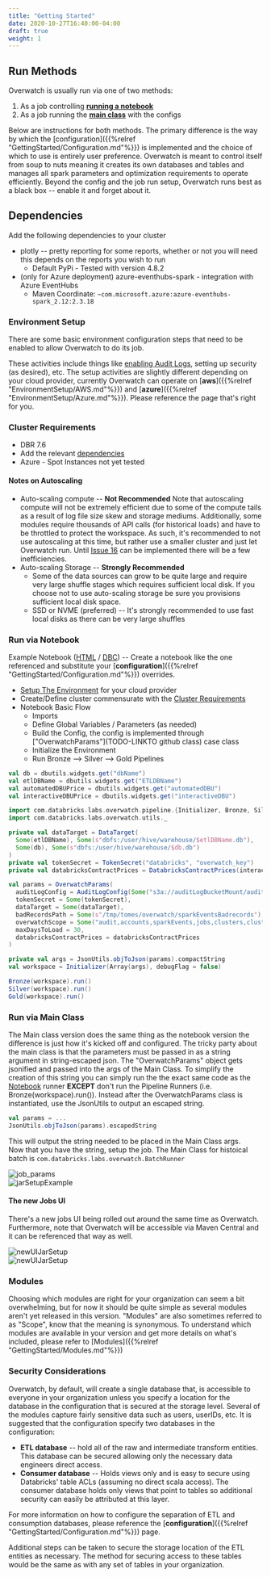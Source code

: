 ```yaml
---
title: "Getting Started"
date: 2020-10-27T16:40:00-04:00
draft: true
weight: 1
---
```


## Run Methods
Overwatch is usually run via one of two methods:
1. As a job controlling [**running a notebook**](#run-via-notebook)
2. As a job running the [**main class**](#run-via-main-class) with the configs

Below are instructions for both methods. The primary difference is the way by which the
[configuration]({{%relref "GettingStarted/Configuration.md"%}}) is implemented and the choice of which to use is
entirely user preference. Overwatch is meant to control itself from soup to nuts meaning it creates its own databases
and tables and manages all spark parameters and optimization requirements to operate efficiently. Beyond the config
and the job run setup, Overwatch runs best as a black box -- enable it and forget about it.

## Dependencies
Add the following dependencies to your cluster
* plotly -- pretty reporting for some reports, whether or not you will need this depends on the reports you wish
  to run
    * Default PyPi - Tested with version 4.8.2
* (only for Azure deployment) azure-eventhubs-spark - integration with Azure EventHubs
    * Maven Coordinate: `~com.microsoft.azure:azure-eventhubs-spark_2.12:2.3.18`

### Environment Setup
There are some basic environment configuration steps that need to be enabled to allow Overwatch to do its job.

These activities include things like [enabling Audit Logs](https://docs.databricks.com/administration-guide/account-settings/audit-logs.html), setting up security (as desired), etc. The setup activities
are slightly different depending on your cloud provider, currently Overwatch can operate on
[**aws**]({{%relref "EnvironmentSetup/AWS.md"%}}) and [**azure**]({{%relref "EnvironmentSetup/Azure.md"%}}). Please
reference the page that's right for you.

### Cluster Requirements
* DBR 7.6
* Add the relevant [dependencies](#dependencies)
* Azure - Spot Instances not yet tested
  
#### Notes on Autoscaling
* Auto-scaling compute -- **Not Recommended** 
  Note that autoscaling compute will not be extremely efficient due to some of the compute tails 
  as a result of log file size skew and storage mediums. Additionally, some modules require thousands of API calls 
  (for historical loads) and have to be throttled to protect the workspace. As such, it's recommended to not use 
  autoscaling at this time, but rather use a smaller cluster and just let Overwatch run. Until [Issue 16](https://github.com/databrickslabs/overwatch/issues/16)
  can be implemented there will be a few inefficiencies.
* Auto-scaling Storage -- **Strongly Recommended**
    * Some of the data sources can grow to be quite large and require very large shuffle stages which requires
      sufficient local disk. If you choose not to use auto-scaling storage be sure you provisions sufficient local
      disk space.
    * SSD or NVME (preferred) -- It's strongly recommended to use fast local disks as there can be very large shuffles

### Run via Notebook
Example Notebook ([HTML](/assets/GettingStarted/Runner_Job.html) / [DBC](/assets/GettingStarted/Runner_Job.dbc)) --
Create a notebook like the one referenced and substitute your
[**configuration**]({{%relref "GettingStarted/Configuration.md"%}}) overrides.

* [Setup The Environment](#environment-setup) for your cloud provider
* Create/Define cluster commensurate with the [Cluster Requirements](#cluster-requirements)
* Notebook Basic Flow
    * Imports
    * Define Global Variables / Parameters (as needed)
    * Build the Config, the config is implemented through ["OverwatchParams"](TODO-LINKTO github class) case class
    * Initialize the Environment
    * Run Bronze --> Silver --> Gold Pipelines
```scala
val db = dbutils.widgets.get("dbName")
val etlDBName = dbutils.widgets.get("ETLDBName")
val automatedDBUPrice = dbutils.widgets.get("automatedDBU")
val interactiveDBUPrice = dbutils.widgets.get("interactiveDBU")

import com.databricks.labs.overwatch.pipeline.{Initializer, Bronze, Silver, Gold}
import com.databricks.labs.overwatch.utils._

private val dataTarget = DataTarget(
  Some(etlDBName), Some(s"dbfs:/user/hive/warehouse/$etlDBName.db"),
  Some(db), Some(s"dbfs:/user/hive/warehouse/$db.db")
)
private val tokenSecret = TokenSecret("databricks", "overwatch_key")
private val databricksContractPrices = DatabricksContractPrices(interactiveDBUPrice, automatedDBUPrice)

val params = OverwatchParams(
  auditLogConfig = AuditLogConfig(Some("s3a://auditLogBucketMount/audit-logs")),
  tokenSecret = Some(tokenSecret),
  dataTarget = Some(dataTarget), 
  badRecordsPath = Some(s"/tmp/tomes/overwatch/sparkEventsBadrecords"),
  overwatchScope = Some("audit,accounts,sparkEvents,jobs,clusters,clusterEvents,notebooks".split(",")),
  maxDaysToLoad = 30,
  databricksContractPrices = databricksContractPrices
)

private val args = JsonUtils.objToJson(params).compactString
val workspace = Initializer(Array(args), debugFlag = false)

Bronze(workspace).run()
Silver(workspace).run()
Gold(workspace).run()
```


### Run via Main Class
The Main class version does the same thing as the notebook version the difference is just how it's kicked off and
configured. The tricky party about the main class is that the parameters must be passed in as a string argument in
string-escaped json. The "OverwatchParams" object gets jsonified and passed into the args of the Main Class. To
simplify the creation of this string you can simply run the the exact same code as the
[Notebook](#run-via-notebook) runner **EXCEPT** don't run the Pipeline Runners (i.e. Bronze(workspace).run()).
Instead after the OverwatchParams class is instantiated, use the JsonUtils to output an escaped string.
```scala
val params = ...
JsonUtils.objToJson(params).escapedString
``` 
This will output the string needed to be placed in the Main Class args. <br>
Now that you have the string, setup the job. The Main Class for histoical batch is
`com.databricks.labs.overwatch.BatchRunner`<br>

![job_params](/images/GettingStarted/job_params.png) <br>
![jarSetupExample](/images/GettingStarted/jarSetupExample.png)

#### The new Jobs UI
There's a new jobs UI being rolled out around the same time as Overwatch. Furthermore, note that Overwatch will be 
accessible via Maven Central and it can be referenced that way as well.

![newUIJarSetup](/images/GettingStarted/jarSetupNewUI.png) <br>
![newUIJarSetup](/images/GettingStarted/OverwatchViaMaven.png)

### Modules
Choosing which modules are right for your organization can seem a bit overwhelming, but for now it should be
quite simple as several modules aren't yet released in this version. "Modules" are also sometimes
referred to as "Scope", know that the meaning is synonymous. To understand which modules are available in your
version and get more details on what's included, please refer to [Modules]({{%relref "GettingStarted/Modules.md"%}})

### Security Considerations
Overwatch, by default, will create a single database that, is accessible to everyone in your organization unless you
specify a location for the database in the configuration that is secured at the storage level. Several of the modules
capture fairly sensitive data such as users, userIDs, etc. It is suggested that the configuration specify two
databases in the configuration:
* **ETL database** -- hold all of the raw and intermediate transform entities. This database can be secured
  allowing only the necessary data engineers direct access.
* **Consumer database** -- Holds views only and is easy to secure using Databricks' table ACLs (assuming no direct
  scala access). The consumer database holds only views that point to tables so additional security can easily be
  attributed at this layer.

For more information on how to configure the separation of ETL and consumption databases, please reference the
[**configuration**]({{%relref "GettingStarted/Configuration.md"%}}) page.

Additional steps can be taken to secure the storage location of the ETL entities as necessary. The method for
securing access to these tables would be the same as with any set of tables in your organization.

